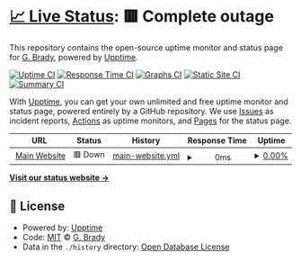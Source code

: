 # [📈 Live Status](https://status.rapiermc.com): <!--live status--> **🟥 Complete outage**

This repository contains the open-source uptime monitor and status page for [G. Brady](https://status.rapiermc.com), powered by [Upptime](https://github.com/upptime/upptime).

[![Uptime CI](https://github.com/PersonalDom/RapierMC-Upptime/workflows/Uptime%20CI/badge.svg)](https://github.com/PersonalDom/RapierMC-Upptime/actions?query=workflow%3A%22Uptime+CI%22)
[![Response Time CI](https://github.com/PersonalDom/RapierMC-Upptime/workflows/Response%20Time%20CI/badge.svg)](https://github.com/PersonalDom/RapierMC-Upptime/actions?query=workflow%3A%22Response+Time+CI%22)
[![Graphs CI](https://github.com/PersonalDom/RapierMC-Upptime/workflows/Graphs%20CI/badge.svg)](https://github.com/PersonalDom/RapierMC-Upptime/actions?query=workflow%3A%22Graphs+CI%22)
[![Static Site CI](https://github.com/PersonalDom/RapierMC-Upptime/workflows/Static%20Site%20CI/badge.svg)](https://github.com/PersonalDom/RapierMC-Upptime/actions?query=workflow%3A%22Static+Site+CI%22)
[![Summary CI](https://github.com/PersonalDom/RapierMC-Upptime/workflows/Summary%20CI/badge.svg)](https://github.com/PersonalDom/RapierMC-Upptime/actions?query=workflow%3A%22Summary+CI%22)

With [Upptime](https://upptime.js.org), you can get your own unlimited and free uptime monitor and status page, powered entirely by a GitHub repository. We use [Issues](https://github.com/PersonalDom/RapierMC-Upptime/issues) as incident reports, [Actions](https://github.com/PersonalDom/RapierMC-Upptime/actions) as uptime monitors, and [Pages](https://status.rapiermc.com) for the status page.

<!--start: status pages-->
<!-- This summary is generated by Upptime (https://github.com/upptime/upptime) -->
<!-- Do not edit this manually, your changes will be overwritten -->
<!-- prettier-ignore -->
| URL | Status | History | Response Time | Uptime |
| --- | ------ | ------- | ------------- | ------ |
| <img alt="" src="https://rapiermc.com/images/favicon.svg" height="13"> [Main Website](https://rapiermc.com) | 🟥 Down | [main-website.yml](https://github.com/PersonalDom/RapierMC-Upptime/commits/HEAD/history/main-website.yml) | <details><summary><img alt="Response time graph" src="./graphs/main-website/response-time-week.png" height="20"> 0ms</summary><br><a href="https://status.rapiermc.com/history/main-website"><img alt="Response time 0" src="https://img.shields.io/endpoint?url=https%3A%2F%2Fraw.githubusercontent.com%2FPersonalDom%2FRapierMC-Upptime%2FHEAD%2Fapi%2Fmain-website%2Fresponse-time.json"></a><br><a href="https://status.rapiermc.com/history/main-website"><img alt="24-hour response time 0" src="https://img.shields.io/endpoint?url=https%3A%2F%2Fraw.githubusercontent.com%2FPersonalDom%2FRapierMC-Upptime%2FHEAD%2Fapi%2Fmain-website%2Fresponse-time-day.json"></a><br><a href="https://status.rapiermc.com/history/main-website"><img alt="7-day response time 0" src="https://img.shields.io/endpoint?url=https%3A%2F%2Fraw.githubusercontent.com%2FPersonalDom%2FRapierMC-Upptime%2FHEAD%2Fapi%2Fmain-website%2Fresponse-time-week.json"></a><br><a href="https://status.rapiermc.com/history/main-website"><img alt="30-day response time 0" src="https://img.shields.io/endpoint?url=https%3A%2F%2Fraw.githubusercontent.com%2FPersonalDom%2FRapierMC-Upptime%2FHEAD%2Fapi%2Fmain-website%2Fresponse-time-month.json"></a><br><a href="https://status.rapiermc.com/history/main-website"><img alt="1-year response time 0" src="https://img.shields.io/endpoint?url=https%3A%2F%2Fraw.githubusercontent.com%2FPersonalDom%2FRapierMC-Upptime%2FHEAD%2Fapi%2Fmain-website%2Fresponse-time-year.json"></a></details> | <details><summary><a href="https://status.rapiermc.com/history/main-website">0.00%</a></summary><a href="https://status.rapiermc.com/history/main-website"><img alt="All-time uptime 31.29%" src="https://img.shields.io/endpoint?url=https%3A%2F%2Fraw.githubusercontent.com%2FPersonalDom%2FRapierMC-Upptime%2FHEAD%2Fapi%2Fmain-website%2Fuptime.json"></a><br><a href="https://status.rapiermc.com/history/main-website"><img alt="24-hour uptime 0.00%" src="https://img.shields.io/endpoint?url=https%3A%2F%2Fraw.githubusercontent.com%2FPersonalDom%2FRapierMC-Upptime%2FHEAD%2Fapi%2Fmain-website%2Fuptime-day.json"></a><br><a href="https://status.rapiermc.com/history/main-website"><img alt="7-day uptime 0.00%" src="https://img.shields.io/endpoint?url=https%3A%2F%2Fraw.githubusercontent.com%2FPersonalDom%2FRapierMC-Upptime%2FHEAD%2Fapi%2Fmain-website%2Fuptime-week.json"></a><br><a href="https://status.rapiermc.com/history/main-website"><img alt="30-day uptime 7.96%" src="https://img.shields.io/endpoint?url=https%3A%2F%2Fraw.githubusercontent.com%2FPersonalDom%2FRapierMC-Upptime%2FHEAD%2Fapi%2Fmain-website%2Fuptime-month.json"></a><br><a href="https://status.rapiermc.com/history/main-website"><img alt="1-year uptime 0.00%" src="https://img.shields.io/endpoint?url=https%3A%2F%2Fraw.githubusercontent.com%2FPersonalDom%2FRapierMC-Upptime%2FHEAD%2Fapi%2Fmain-website%2Fuptime-year.json"></a></details>

<!--end: status pages-->

[**Visit our status website →**](https://status.rapiermc.com)

## 📄 License

- Powered by: [Upptime](https://github.com/upptime/upptime)
- Code: [MIT](./LICENSE) © [G. Brady](https://status.rapiermc.com)
- Data in the `./history` directory: [Open Database License](https://opendatacommons.org/licenses/odbl/1-0/)
